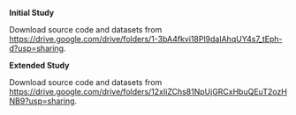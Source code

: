 **Initial Study**

Download source code and datasets from https://drive.google.com/drive/folders/1-3bA4fkvi18Pl9daIAhqUY4s7_tEph-d?usp=sharing.

**Extended Study**

Download source code and datasets from https://drive.google.com/drive/folders/12xIiZChs81NpUjGRCxHbuQEuT2ozHNB9?usp=sharing.
